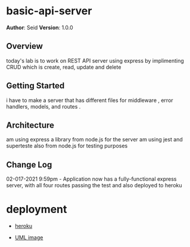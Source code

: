 # basic-api-server



**Author**: Seid
**Version**: 1.0.0 

## Overview
 today's lab is to work on REST API server using express
by implimenting CRUD which is create, read, update and delete

## Getting Started
i have to make a server that has different files for middleware , error handlers,
models, and routes .


## Architecture
am using express a library from node.js for the server 
am using jest and superteste also from node.js for testing purposes

## Change Log

02-017-2021 9:59pm - Application now has a fully-functional express server, with all
four routes passing the test and also deployed to heroku


# deployment

- [heroku](https://basic-ap.herokuapp.com/)



- [UML image](./assets/lab022.png)